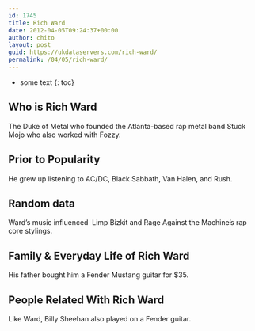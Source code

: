 ```yaml
---
id: 1745
title: Rich Ward
date: 2012-04-05T09:24:37+00:00
author: chito
layout: post
guid: https://ukdataservers.com/rich-ward/
permalink: /04/05/rich-ward/
---
```


* some text
{: toc}
          
          
## Who is  Rich Ward
                  
                  
                  
The Duke of Metal who founded the Atlanta-based rap metal band Stuck Mojo who also worked with Fozzy.
                  
                
                
                
## Prior to Popularity 
                  
                  
                  
He grew up listening to AC/DC, Black Sabbath, Van Halen, and Rush.
                  
                
                
                
## Random data 
                  
                  
                  
Ward&#8217;s music influenced  Limp Bizkit and Rage Against the Machine&#8217;s rap core stylings.
                  
                
                
                
## Family & Everyday Life of Rich Ward
                  
                  
                  
His father bought him a Fender Mustang guitar for $35.
                  
                
                
                
## People Related With  Rich Ward
                  
                  
                  
Like Ward, Billy Sheehan also played on a Fender guitar.
                  
                
              
            
          
          
          
    
    
  

